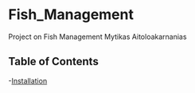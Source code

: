# Fish_Management
Project on Fish Management Mytikas Aitoloakarnanias

## Table of Contents 
-[Installation](#installation)

## 
